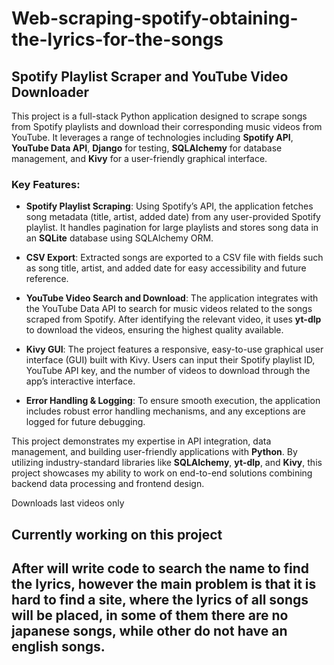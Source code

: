 # Web-scraping-spotify-obtaining-the-lyrics-for-the-songs
## Spotify Playlist Scraper and YouTube Video Downloader

This project is a full-stack Python application designed to scrape songs from Spotify playlists and download their corresponding music videos from YouTube. It leverages a range of technologies including **Spotify API**, **YouTube Data API**, **Django** for testing, **SQLAlchemy** for database management, and **Kivy** for a user-friendly graphical interface.

### Key Features:
- **Spotify Playlist Scraping**: Using Spotify’s API, the application fetches song metadata (title, artist, added date) from any user-provided Spotify playlist. It handles pagination for large playlists and stores song data in an **SQLite** database using SQLAlchemy ORM.
  
- **CSV Export**: Extracted songs are exported to a CSV file with fields such as song title, artist, and added date for easy accessibility and future reference.

- **YouTube Video Search and Download**: The application integrates with the YouTube Data API to search for music videos related to the songs scraped from Spotify. After identifying the relevant video, it uses **yt-dlp** to download the videos, ensuring the highest quality available.
  
- **Kivy GUI**: The project features a responsive, easy-to-use graphical user interface (GUI) built with Kivy. Users can input their Spotify playlist ID, YouTube API key, and the number of videos to download through the app’s interactive interface.

- **Error Handling & Logging**: To ensure smooth execution, the application includes robust error handling mechanisms, and any exceptions are logged for future debugging.

This project demonstrates my expertise in API integration, data management, and building user-friendly applications with **Python**. By utilizing industry-standard libraries like **SQLAlchemy**, **yt-dlp**, and **Kivy**, this project showcases my ability to work on end-to-end solutions combining backend data processing and frontend design.

Downloads last videos only
## Currently working on this project

## After will write code to search the name to find the lyrics, however the main problem is that it is hard to find a site, where the lyrics of all songs will be placed, in some of them there are no japanese songs, while other do not have an english songs. 
